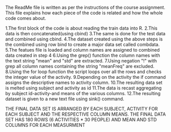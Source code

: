 The ReadMe file is written as per the instructions of the course assignment. 
This file explains how each piece of the code is related and how the whole code comes about.

1.The first block of the code is about reading the train data into R.
2.This data is then concatenated(using cbind)
3.The same is done for the test data and combined using cbind.
4.The dataset created using the above steps is the combined using row bind to create a major data set called combdata.
5.The featues file is loaded and column names are assigned to combined data created in step 4
6.Using the grep() function the column names with the text string "mean" and "std" are extracted.
7.Using negation "!" with grep all column names containing the string "meanFreq" are excluded.
8.Using the for loop function the script loops over all the rows and checks the integer value of the activity.
9.Depending on the activity the if command assigns the descriptive names to activity column.
10.The resulting data set is melted using subject and activity as id
11.The data is recast aggregating by subject id-activity-and means of the various columns.
12.The resulting dataset is given to a new text file using sink() command. 

THE FINAL DATA SET IS ARRANGED BY EACH SUBJECT, ACTIVITY FOR EACH SUBJECT AND THE RESPECTIVE COLUMN MEANS.
THE FINAL DATA SET HAS 180 ROWS (6 ACTIVITIES * 30 PEOPLE) AND MEAN AND STD COLUMNS FOR EACH MEASURMENT